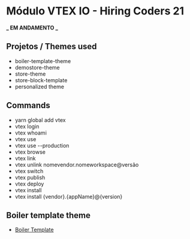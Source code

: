 # Módulo VTEX IO - Hiring Coders 21

**_ EM ANDAMENTO _**

## Projetos / Themes used

- boiler-template-theme
- demostore-theme
- store-theme
- store-block-template
- personalized theme

## Commands

- yarn global add vtex
- vtex login <workflow>
- vtex whoami
- vtex use <workflow>
- vtex use <workflow> --production
- vtex browse
- vtex link
- vtex unlink nomevendor.nomeworkspace@versão
- vtex switch <workflow>
- vtex publish
- vtex deploy
- vtex install
- vtex install {vendor}.{appName}@{version}

## Boiler template theme

- [Boiler Template](https://github.com/vtex-apps/minimum-boilerplate-theme)
